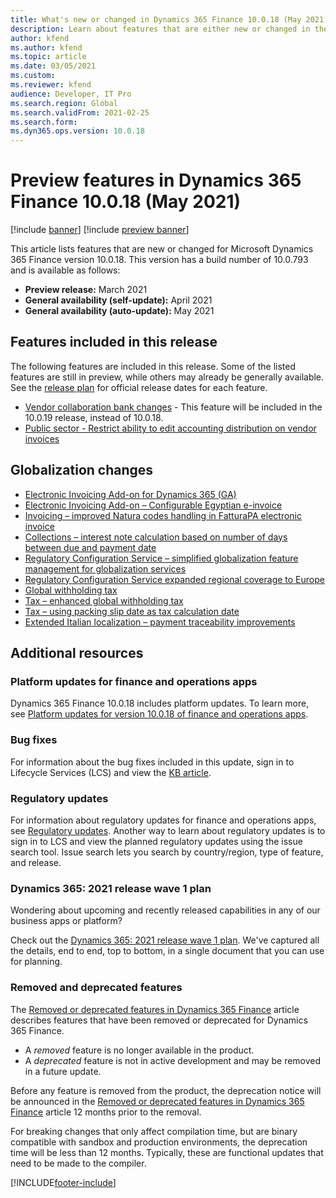 ```yaml
---
title: What's new or changed in Dynamics 365 Finance 10.0.18 (May 2021)
description: Learn about features that are either new or changed in the Dynamics 365 Finance version 10.0.18 preview release distributed in May 2021.
author: kfend
ms.author: kfend
ms.topic: article
ms.date: 03/05/2021
ms.custom: 
ms.reviewer: kfend 
audience: Developer, IT Pro
ms.search.region: Global
ms.search.validFrom: 2021-02-25
ms.search.form:
ms.dyn365.ops.version: 10.0.18
---
```


# Preview features in Dynamics 365 Finance 10.0.18 (May 2021)

[!include [banner](../includes/banner.md)]
[!include [preview banner](../includes/preview-banner.md)]

This article lists features that are new or changed for Microsoft Dynamics 365 Finance version 10.0.18. This version has a build number of 10.0.793 and is available as follows:

- **Preview release:** March 2021
- **General availability (self-update):** April 2021
- **General availability (auto-update):** May 2021

## Features included in this release

The following features are included in this release. Some of the listed features are still in preview, while others may already be generally available. See the [release plan](/dynamics365/release-plans/) for official release dates for each feature.

- [Vendor collaboration bank changes](/dynamics365-release-plan/2021wave1/finance-operations/dynamics365-finance/vendor-collaboration-bank-changes) - This feature will be included in the 10.0.19 release, instead of 10.0.18.
- [Public sector - Restrict ability to edit accounting distribution on vendor invoices](/dynamics365-release-plan/2021wave1/finance-operations/dynamics365-finance/restrict-ability-edit-accounting-distribution-vendor-invoices)

## Globalization changes

- [Electronic Invoicing Add-on for Dynamics 365 (GA)](/dynamics365-release-plan/2021wave1/finance-operations/dynamics365-finance/electronic-invoicing-add-on-dynamics-365-ga)
- [Electronic Invoicing Add-on – Configurable Egyptian e-invoice](/dynamics365-release-plan/2021wave1/finance-operations/dynamics365-finance/electronic-invoicing-add-on-configurable-egyptian-e-invoice)
- [Invoicing – improved Natura codes handling in FatturaPA electronic invoice](/dynamics365-release-plan/2021wave1/finance-operations/dynamics365-finance/invoicing--improved-natura-codes-handling-fatturapa-electronic-invoice)
- [Collections – interest note calculation based on number of days between due and payment date](/dynamics365-release-plan/2021wave1/finance-operations/dynamics365-finance/collections--interest-note-calculation-based-number-days-between-due-payment-date)
- [Regulatory Configuration Service – simplified globalization feature management for globalization services](/dynamics365-release-plan/2021wave1/finance-operations/dynamics365-finance/regulatory-configuration-service-simplified-globalization-feature-management-globalization-services)
- [Regulatory Configuration Service expanded regional coverage to Europe](/dynamics365-release-plan/2021wave1/finance-operations/dynamics365-finance/regulatory-configuration-service-expanded-regional-coverage-europe)
- [Global withholding tax](../general-ledger/global-withholding-tax-overview.md)
- [Tax – enhanced global withholding tax](/dynamics365-release-plan/2021wave1/finance-operations/dynamics365-finance/tax--enhanced-global-withholding-tax)
- [Tax – using packing slip date as tax calculation date](/dynamics365-release-plan/2021wave1/finance-operations/dynamics365-finance/tax--using-packing-slip-date-as-tax-calculation-date)
- [Extended Italian localization – payment traceability improvements](/dynamics365-release-plan/2021wave1/finance-operations/dynamics365-finance/extended-italian-localization--payment-traceability-improvements)

## Additional resources

### Platform updates for finance and operations apps
Dynamics 365 Finance 10.0.18 includes platform updates. To learn more, see [Platform updates for version 10.0.18 of finance and operations apps](../../fin-ops-core/dev-itpro/get-started/whats-new-platform-updates-10-0-18.md). 

### Bug fixes 
For information about the bug fixes included in this update, sign in to Lifecycle Services (LCS) and view the [KB article](https://fix.lcs.dynamics.com/Issue/Details?bugId=561679&dbType=3&qc=13bb1641c1be430ead8b21ae3d4e0f800d5b81c39b3a56e890db1de7ede59e46).

### Regulatory updates
For information about regulatory updates for finance and operations apps, see [Regulatory updates](../localizations/global/regulatory-updates.md). Another way to learn about regulatory updates is to sign in to LCS and view the planned regulatory updates using the issue search tool. Issue search lets you search by country/region, type of feature, and release. 

### Dynamics 365: 2021 release wave 1 plan

Wondering about upcoming and recently released capabilities in any of our business apps or platform?

Check out the [Dynamics 365: 2021 release wave 1 plan](/dynamics365-release-plan/2021wave1/). We've captured all the details, end to end, top to bottom, in a single document that you can use for planning.

### Removed and deprecated features

The [Removed or deprecated features in Dynamics 365 Finance](../get-started/removed-deprecated-features-finance.md) article describes features that have been removed or deprecated for Dynamics 365 Finance.

- A *removed* feature is no longer available in the product.
- A *deprecated* feature is not in active development and may be removed in a future update.

Before any feature is removed from the product, the deprecation notice will be announced in the [Removed or deprecated features in Dynamics 365 Finance](../get-started/removed-deprecated-features-finance.md) article 12 months prior to the removal.

For breaking changes that only affect compilation time, but are binary compatible with sandbox and production environments, the deprecation time will be less than 12 months. Typically, these are functional updates that need to be made to the compiler.


[!INCLUDE[footer-include](../../includes/footer-banner.md)]


